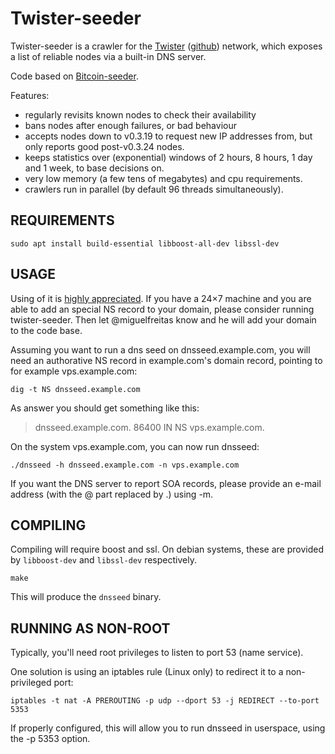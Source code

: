 Twister-seeder
==============

Twister-seeder is a crawler for the [Twister](http://twister.net.co)
([github](https://github.com/miguelfreitas/twister-core)) network,
which exposes a list of reliable nodes via a built-in DNS server.

Code based on [Bitcoin-seeder](https://github.com/sipa/bitcoin-seeder).

Features:
* regularly revisits known nodes to check their availability
* bans nodes after enough failures, or bad behaviour
* accepts nodes down to v0.3.19 to request new IP addresses from,
  but only reports good post-v0.3.24 nodes.
* keeps statistics over (exponential) windows of 2 hours, 8 hours,
  1 day and 1 week, to base decisions on.
* very low memory (a few tens of megabytes) and cpu requirements.
* crawlers run in parallel (by default 96 threads simultaneously).

REQUIREMENTS
------------

    sudo apt install build-essential libboost-all-dev libssl-dev

USAGE
-----

Using of it is [highly appreciated](http://twister.net.co/?p=410). If you
have a 24×7 machine and you are able to add an special NS record to your domain,
please consider running twister-seeder. Then let @miguelfreitas know
and he will add your domain to the code base.

Assuming you want to run a dns seed on dnsseed.example.com, you will
need an authorative NS record in example.com's domain record, pointing
to for example vps.example.com:

    dig -t NS dnsseed.example.com

As answer you should get something like this:

> dnsseed.example.com.   86400    IN      NS     vps.example.com.

On the system vps.example.com, you can now run dnsseed:

    ./dnsseed -h dnsseed.example.com -n vps.example.com

If you want the DNS server to report SOA records, please provide an
e-mail address (with the @ part replaced by .) using -m.

COMPILING
---------

Compiling will require boost and ssl.  On debian systems, these are provided
by `libboost-dev` and `libssl-dev` respectively.

    make

This will produce the `dnsseed` binary.

RUNNING AS NON-ROOT
-------------------

Typically, you'll need root privileges to listen to port 53 (name service).

One solution is using an iptables rule (Linux only) to redirect it to
a non-privileged port:

    iptables -t nat -A PREROUTING -p udp --dport 53 -j REDIRECT --to-port 5353

If properly configured, this will allow you to run dnsseed in userspace, using
the -p 5353 option.
